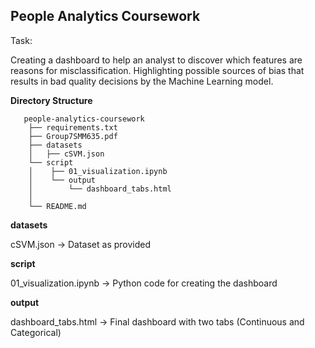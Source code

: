 ## People Analytics Coursework

Task:

Creating a dashboard to help an analyst to discover which features are reasons for misclassification.
Highlighting possible sources of bias that results in bad quality decisions by the Machine Learning model.


**Directory Structure**

       people-analytics-coursework
        ├── requirements.txt
        ├── Group7SMM635.pdf
        ├── datasets
        │   ├── cSVM.json
        └── script
        │    ├── 01_visualization.ipynb
        │    └── output
        │        └── dashboard_tabs.html
        │           
        └── README.md

**datasets**

cSVM.json -> Dataset as provided

**script**

01_visualization.ipynb -> Python code for creating the dashboard

**output**

dashboard_tabs.html -> Final dashboard with two tabs (Continuous and Categorical)
